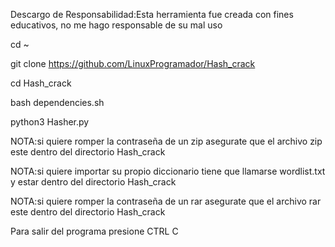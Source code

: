 
Descargo de Responsabilidad:Esta herramienta fue creada con fines educativos, no me hago responsable de su mal uso

cd ~

git clone https://github.com/LinuxProgramador/Hash_crack

cd Hash_crack

bash dependencies.sh

python3 Hasher.py


NOTA:si quiere romper la contraseña de un zip asegurate que el archivo zip este dentro del directorio Hash_crack

NOTA:si quiere importar su propio diccionario tiene que llamarse wordlist.txt y estar dentro del directorio Hash_crack

NOTA:si quiere romper la contraseña de un rar asegurate que el archivo rar este dentro del directorio Hash_crack

Para salir del programa presione CTRL C
